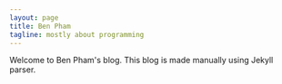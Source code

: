 ```yaml
---
layout: page
title: Ben Pham
tagline: mostly about programming
---
```


Welcome to Ben Pham's blog. This blog is made manually using Jekyll parser.
